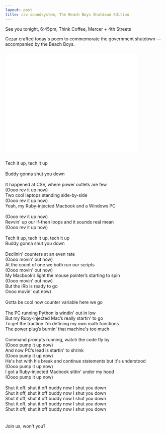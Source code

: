 ```yaml
---
layout: post
title: csv soundsystem, The Beach Boys Shutdown Edition
---
```



See you tonight, 6:45pm, Think Coffee, Mercer + 4th Streets

Cezar crafted today's poem to commemorate the government shutdown — accompanied by the Beach Boys.

#####

<iframe width="420" height="315" src="//www.youtube.com/embed/nxXWjR6q5u4" frameborder="0" allowfullscreen></iframe>

#####

Tech it up, tech it up<br/>
<br/>
Buddy gonna shut you down<br/>
<br/>
It happened at CSV, where power outlets are few<br/>
(Oooo rev it up now)<br/>
Two cool laptops standing side-by-side<br/>
(Oooo rev it up now)<br/>
Yeah, my Ruby-injected Macbook and a Windows PC<br/>
<br/>
(Oooo rev it up now)<br/>
Revvin' up our if-then loops and it sounds real mean<br/>
(Oooo rev it up now)<br/>
<br/>
Tech it up, tech it up, tech it up<br/>
Buddy gonna shut you down<br/>
<br/>
Declinin' counters at an even rate<br/>
(Oooo movin' out now)<br/>
At the count of one we both run our scripts<br/>
(Oooo movin' out now)<br/>
My Macbook’s light the mouse pointer’s starting to spin<br/>
(Oooo movin' out now)<br/>
But the IRb is ready to go<br/>
Oooo movin' out now)<br/>
<br/>
Gotta be cool now counter variable here we go<br/>
<br/>
The PC running Python is windin' out in low<br/>
But my Ruby-injected Mac’s really startin' to go<br/>
To get the traction I'm defining my own math functions<br/>
The power plug’s burnin' that machine's too much<br/>
<br/>
Command prompts running, watch the code fly by<br/>
(Oooo pump it up now)<br/>
And now PC’s lead is startin' to shrink<br/>
(Oooo pump it up now)<br/>
He's hot with his break and continue statements but it's understood<br/>
(Oooo pump it up now)<br/>
I got a Ruby-injected Macbook sittin' under my hood<br/>
(Oooo pump it up now)<br/>
<br/>
Shut it off, shut it off buddy now I shut you down<br/>
Shut it off, shut it off buddy now I shut you down<br/>
Shut it off, shut it off buddy now I shut you down<br/>
Shut it off, shut it off buddy now I shut you down<br/>
Shut it off, shut it off buddy now I shut you down <br/>
<br/>
####

Join us, won't you?
